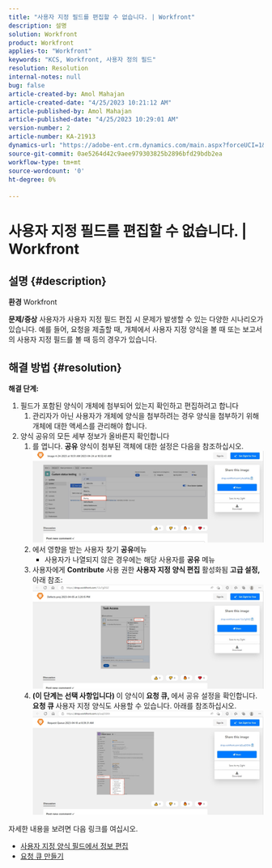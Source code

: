 ```yaml
---
title: "사용자 지정 필드를 편집할 수 없습니다. | Workfront"
description: 설명
solution: Workfront
product: Workfront
applies-to: "Workfront"
keywords: "KCS, Workfront, 사용자 정의 필드"
resolution: Resolution
internal-notes: null
bug: false
article-created-by: Amol Mahajan
article-created-date: "4/25/2023 10:21:12 AM"
article-published-by: Amol Mahajan
article-published-date: "4/25/2023 10:29:01 AM"
version-number: 2
article-number: KA-21913
dynamics-url: "https://adobe-ent.crm.dynamics.com/main.aspx?forceUCI=1&pagetype=entityrecord&etn=knowledgearticle&id=a99cefe3-52e3-ed11-a7c7-6045bd006704"
source-git-commit: 0ae5264d42c9aee979303825b2896bfd29bdb2ea
workflow-type: tm+mt
source-wordcount: '0'
ht-degree: 0%

---
```


# 사용자 지정 필드를 편집할 수 없습니다. | Workfront

## 설명 {#description}

<b>환경</b>
Workfront


<b>문제/증상</b>
사용자가 사용자 지정 필드 편집 시 문제가 발생할 수 있는 다양한 시나리오가 있습니다. 예를 들어, 요청을 제출할 때, 개체에서 사용자 지정 양식을 볼 때 또는 보고서의 사용자 지정 필드를 볼 때 등의 경우가 있습니다.


## 해결 방법 {#resolution}

<b>해결 단계:</b>
1. 필드가 포함된 양식이 개체에 첨부되어 있는지 확인하고 편집하려고 합니다
   1. 관리자가 아닌 사용자가 개체에 양식을 첨부하려는 경우 양식을 첨부하기 위해 개체에 대한 액세스를 관리해야 합니다.
2. 양식 공유의 모든 세부 정보가 올바른지 확인합니다
   1. 를 엽니다. <b>공유</b> 양식이 첨부된 객체에 대한 설정은 다음을 참조하십시오.![](assets/5290f427-53e3-ed11-a7c7-6045bd006704.png)
   2. 에서 영향을 받는 사용자 찾기 <b>공유</b>메뉴
      - 사용자가 나열되지 않은 경우에는 해당 사용자를 <b>공유</b> 메뉴
   3. 사용자에게 <b>Contribute</b> 사용 권한 <b>사용자 지정 양식 편집</b> 활성화됨 <b>고급 설정, </b>아래 참조:![](assets/e0da3f1c-8ce2-ed11-a7c7-6045bd006c82.png)
   4. <b>(이 단계는 선택 사항입니다) </b>이 양식이<b> 요청 큐, </b>에서 공유 설정을 확인합니다.<b> 요청 큐 </b>사용자 지정 양식도 사용할 수 있습니다. 아래를 참조하십시오.![](assets/47992451-8ce2-ed11-a7c7-6045bd006c82.png)




자세한 내용을 보려면 다음 링크를 여십시오.

- [사용자 지정 양식 필드에서 정보 편집](https://experienceleague.adobe.com/docs/workfront/using/basics/work-with-custom-forms/edit-custom-forms.html?lang=en)
- [요청 큐 만들기](https://experienceleague.adobe.com/docs/workfront/using/manage-work/requests/create-and-manage-request-queues/create-request-queue.html?lang=en)

